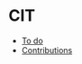 # CIT

* [To do](https://github.com/aik4dom/CIT/projects/1?fullscreen=true)
* [Contributions](/contributions.md)
